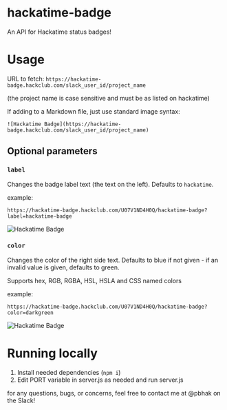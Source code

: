 # hackatime-badge
An API for Hackatime status badges!

# Usage
URL to fetch: `https://hackatime-badge.hackclub.com/slack_user_id/project_name`

(the project name is case sensitive and must be as listed on hackatime)

If adding to a Markdown file, just use standard image syntax: 
```
![Hackatime Badge](https://hackatime-badge.hackclub.com/slack_user_id/project_name)
```

## Optional parameters
### `label`
Changes the badge label text (the text on the left). Defaults to `hackatime`.

example:
```
https://hackatime-badge.hackclub.com/U07V1ND4H0Q/hackatime-badge?label=hackatime-badge
```
![Hackatime Badge](https://hackatime-badge.hackclub.com/U07V1ND4H0Q/hackatime-badge?label=hackatime-badge)

### `color`
Changes the color of the right side text. Defaults to blue if not given - if an invalid value is given, defaults to green.

Supports hex, RGB, RGBA, HSL, HSLA and CSS named colors

example:
```
https://hackatime-badge.hackclub.com/U07V1ND4H0Q/hackatime-badge?color=darkgreen
```
![Hackatime Badge](https://hackatime-badge.hackclub.com/U07V1ND4H0Q/hackatime-badge?color=darkgreen)

# Running locally
1. Install needed dependencies (`npm i`)
2. Edit PORT variable in server.js as needed and run server.js


for any questions, bugs, or concerns, feel free to contact me at @pbhak on the Slack!
